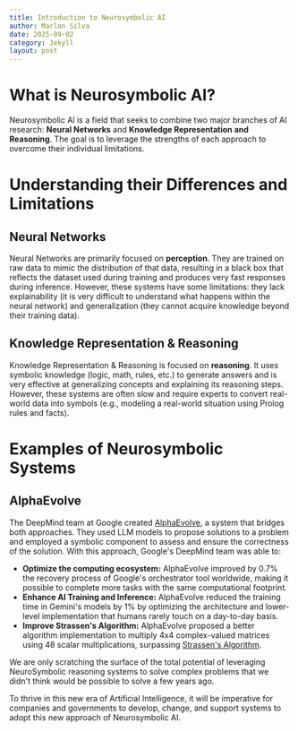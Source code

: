 ```yaml
---
title: Introduction to Neurosymbolic AI
author: Marlon Silva
date: 2025-09-02
category: Jekyll
layout: post
---
```


# What is Neurosymbolic AI?

Neurosymbolic AI is a field that seeks to combine two major branches of AI research: **Neural Networks** and **Knowledge Representation and Reasoning**. The goal is to leverage the strengths of each approach to overcome their individual limitations.

# Understanding their Differences and Limitations

## Neural Networks

Neural Networks are primarily focused on **perception**. They are trained on raw data to mimic the distribution of that data, resulting in a black box that reflects the dataset used during training and produces very fast responses during inference. However, these systems have some limitations: they lack explainability (it is very difficult to understand what happens within the neural network) and generalization (they cannot acquire knowledge beyond their training data).

## Knowledge Representation & Reasoning

Knowledge Representation & Reasoning is focused on **reasoning**. It uses symbolic knowledge (logic, math, rules, etc.) to generate answers and is very effective at generalizing concepts and explaining its reasoning steps. However, these systems are often slow and require experts to convert real-world data into symbols (e.g., modeling a real-world situation using Prolog rules and facts).

# Examples of Neurosymbolic Systems

## AlphaEvolve

The DeepMind team at Google created [AlphaEvolve](https://deepmind.google/discover/blog/alphaevolve-a-gemini-powered-coding-agent-for-designing-advanced-algorithms/), a system that bridges both approaches. They used LLM models to propose solutions to a problem and employed a symbolic component to assess and ensure the correctness of the solution. With this approach, Google's DeepMind team was able to:
- **Optimize the computing ecosystem:** AlphaEvolve improved by 0.7% the recovery process of Google's orchestrator tool worldwide, making it possible to complete more tasks with the same computational footprint.
- **Enhance AI Training and Inference:** AlphaEvolve reduced the training time in Gemini's models by 1% by optimizing the architecture and lower-level implementation that humans rarely touch on a day-to-day basis.
- **Improve Strassen's Algorithm:** AlphaEvolve proposed a better algorithm implementation to multiply 4x4 complex-valued matrices using 48 scalar multiplications, surpassing [Strassen's Algorithm](https://en.wikipedia.org/wiki/Strassen_algorithm).

We are only scratching the surface of the total potential of leveraging NeuroSymbolic reasoning systems to solve complex problems that we didn't think would be possible to solve a few years ago.

To thrive in this new era of Artificial Intelligence, it will be imperative for companies and governments to develop, change, and support systems to adopt this new approach of Neurosymbolic AI.